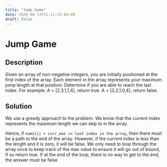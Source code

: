 ```yaml
---
title: "Jump Game"
date: 2020-08-13T21:11:33-04:00
draft: false
---
```


# Jump Game
## Description
Given an array of non-negative integers, you are initially positioned at the first index of the array. Each element in the array represents your maximum jump length at that position. Determine if you are able to reach the last index. For example: A = [2,3,1,1,4], return true. A = [3,2,1,0,4], return false.

## Solution
We use a greedy approach to the problem. We know that the current index represents the maximum length we can skip to in the array.

Hence, if `nums[i] + curr_max >= last index in the array`, then there must be a path to the end of the array. However, if the current index is less than the length and it is zero, it will be false. We only need to loop through the array once to keep track of the max value to ensure it will go out of bound, if so return true. If at the end of the loop, there is no way to get to the end, the answer must be false   

